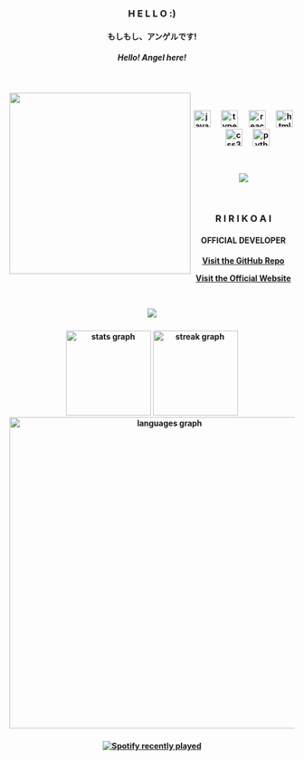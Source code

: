 <div align="center">
  <h3><strong>H E L L O :)</strong></h3>
  <h4><strong>もしもし、アンゲルです!</strong></h4>
  <h5><strong>Hello! Angel here!</h5>
  <p>&nbsp;</p>
</div>

<div align="center">
  <img align="left" width="320px" src="https://angel.net.my/images/imagine5.7.png">
  <div align="right">
    <div align="center">
        <p>&nbsp;</p>
        <img src="https://cdn.jsdelivr.net/gh/devicons/devicon/icons/javascript/javascript-original.svg" height="30" alt="javascript logo"  />
        <img width="12" />
        <img src="https://cdn.jsdelivr.net/gh/devicons/devicon/icons/typescript/typescript-original.svg" height="30" alt="typescript logo"  />
        <img width="12" />
        <img src="https://cdn.jsdelivr.net/gh/devicons/devicon/icons/react/react-original.svg" height="30" alt="react logo"  />
        <img width="12" />
        <img src="https://cdn.jsdelivr.net/gh/devicons/devicon/icons/html5/html5-original.svg" height="30" alt="html5 logo"  />
        <img width="12" />
        <img src="https://cdn.jsdelivr.net/gh/devicons/devicon/icons/css3/css3-original.svg" height="30" alt="css3 logo"  />
        <img width="12" />
        <img src="https://cdn.jsdelivr.net/gh/devicons/devicon/icons/python/python-original.svg" height="30" alt="python logo"  />
        <p>&nbsp;</p>
        <a href="https://discord.com/users/1257377848671600722"><img src="https://lanyard.cnrad.dev/api/1257377848671600722" /></a>
        <p>&nbsp;</p>
    </div>
</div>
  
<div align="center">
  <h3><strong>R I R I K O  A I</strong></h3>
  <h4><strong>OFFICIAL DEVELOPER</strong></h4>
  <p><a href="https://github.com/RirikoAI/RirikoBot">Visit the GitHub Repo</a></p>
  <p><a href="https://ririko.angel.net.my/">Visit the Official Website</a></p>
  <p>&nbsp;</p>
</div>

<div align="center">
  <img src="https://angel.net.my/images/ririko.jpg">
</div>

###

<div align="center">  
  <img src="https://github-readme-stats-one-bice.vercel.app/api?username=earnestangel&langs_count=10&theme=onedark&role=OWNER,ORGANIZATION_MEMBER,COLLABORATOR&hide_border=true" height="150" alt="stats graph"  />
  <img src="https://streak-stats.demolab.com?user=earnestangel&locale=en&mode=daily&theme=onedark&hide_border=true&border_radius=5" height="150" alt="streak graph"  />
  <img src="https://github-readme-stats-one-bice.vercel.app/api/top-langs/?username=earnestangel&langs_count=10&theme=onedark&role=OWNER,ORGANIZATION_MEMBER,COLLABORATOR&hide_border=true" height="550" alt="languages graph"  />
</div>

###

<div align="center">
  <a href="https://open.spotify.com/user/22iz42v7tvbrllom2nmkqicki">
    <img src="https://spotify-recently-played-readme.vercel.app/api?user=22iz42v7tvbrllom2nmkqicki&width=600" alt="Spotify recently played"  />
  </a>
</div>
